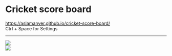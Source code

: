 # Cricket score board
https://aslamanver.github.io/cricket-score-board/ <br>
Ctrl + Space for Settings <hr> 
<img src="https://i.imgur.com/iyiy9qD.png"> <br>
<img src="https://i.imgur.com/cUqX7N8.png">
